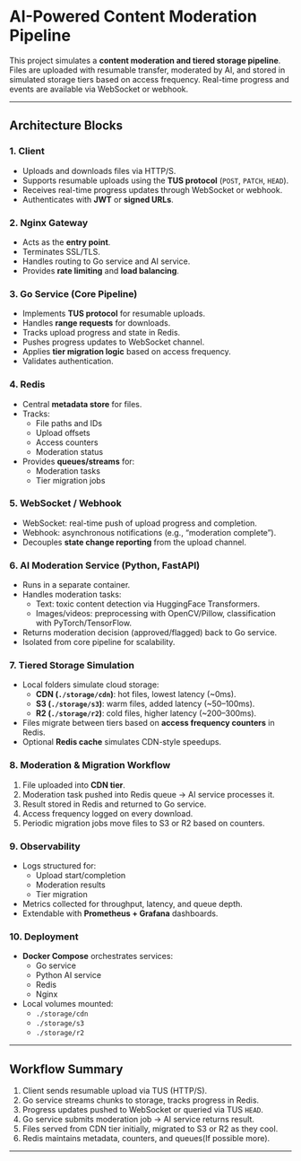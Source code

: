 # AI-Powered Content Moderation Pipeline

This project simulates a **content moderation and tiered storage pipeline**. Files are uploaded with resumable transfer, moderated by AI, and stored in simulated storage tiers based on access frequency. Real-time progress and events are available via WebSocket or webhook.

---

## Architecture Blocks

### 1. **Client**

- Uploads and downloads files via HTTP/S.
- Supports resumable uploads using the **TUS protocol** (`POST`, `PATCH`, `HEAD`).
- Receives real-time progress updates through WebSocket or webhook.
- Authenticates with **JWT** or **signed URLs**.

### 2. **Nginx Gateway**

- Acts as the **entry point**.
- Terminates SSL/TLS.
- Handles routing to Go service and AI service.
- Provides **rate limiting** and **load balancing**.

### 3. **Go Service (Core Pipeline)**

- Implements **TUS protocol** for resumable uploads.
- Handles **range requests** for downloads.
- Tracks upload progress and state in Redis.
- Pushes progress updates to WebSocket channel.
- Applies **tier migration logic** based on access frequency.
- Validates authentication.

### 4. **Redis**

- Central **metadata store** for files.
- Tracks:
  - File paths and IDs
  - Upload offsets
  - Access counters
  - Moderation status
- Provides **queues/streams** for:
  - Moderation tasks
  - Tier migration jobs

### 5. **WebSocket / Webhook**

- WebSocket: real-time push of upload progress and completion.
- Webhook: asynchronous notifications (e.g., “moderation complete”).
- Decouples **state change reporting** from the upload channel.

### 6. **AI Moderation Service (Python, FastAPI)**

- Runs in a separate container.
- Handles moderation tasks:
  - Text: toxic content detection via HuggingFace Transformers.
  - Images/videos: preprocessing with OpenCV/Pillow, classification with PyTorch/TensorFlow.
- Returns moderation decision (approved/flagged) back to Go service.
- Isolated from core pipeline for scalability.

### 7. **Tiered Storage Simulation**

- Local folders simulate cloud storage:
  - **CDN (`./storage/cdn`)**: hot files, lowest latency (~0ms).
  - **S3 (`./storage/s3`)**: warm files, added latency (~50–100ms).
  - **R2 (`./storage/r2`)**: cold files, higher latency (~200–300ms).
- Files migrate between tiers based on **access frequency counters** in Redis.
- Optional **Redis cache** simulates CDN-style speedups.

### 8. **Moderation & Migration Workflow**

1. File uploaded into **CDN tier**.
2. Moderation task pushed into Redis queue → AI service processes it.
3. Result stored in Redis and returned to Go service.
4. Access frequency logged on every download.
5. Periodic migration jobs move files to S3 or R2 based on counters.

### 9. **Observability**

- Logs structured for:
  - Upload start/completion
  - Moderation results
  - Tier migration
- Metrics collected for throughput, latency, and queue depth.
- Extendable with **Prometheus + Grafana** dashboards.

### 10. **Deployment**

- **Docker Compose** orchestrates services:
  - Go service
  - Python AI service
  - Redis
  - Nginx
- Local volumes mounted:
  - `./storage/cdn`
  - `./storage/s3`
  - `./storage/r2`

---

## Workflow Summary

1. Client sends resumable upload via TUS (HTTP/S).
2. Go service streams chunks to storage, tracks progress in Redis.
3. Progress updates pushed to WebSocket or queried via TUS `HEAD`.
4. Go service submits moderation job → AI service returns result.
5. Files served from CDN tier initially, migrated to S3 or R2 as they cool.
6. Redis maintains metadata, counters, and queues(If possible more).

---
